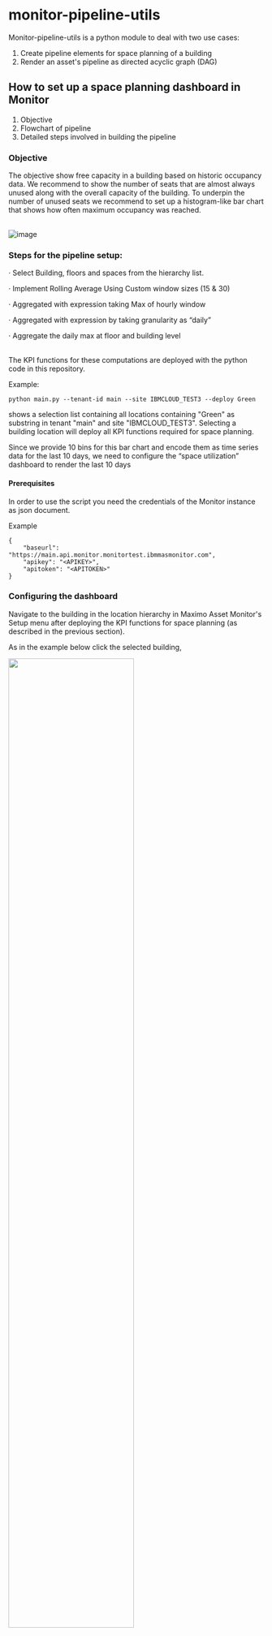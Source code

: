 # monitor-pipeline-utils

Monitor-pipeline-utils is a python module to deal with two use cases:

1. Create pipeline elements for space planning of a building
2. Render an asset's pipeline as directed acyclic graph (DAG)


## How to set up a space planning dashboard in Monitor

1. Objective
2. Flowchart of pipeline
3. Detailed steps involved in building the pipeline

### Objective

The objective show free capacity in a building based on historic occupancy data. We recommend to show the number of seats that are almost always unused along with the overall capacity of the building.
To underpin the number of unused seats we recommend to set up a histogram-like bar chart that shows how often maximum occupancy was reached. <br><br>

![image](https://media.github.ibm.com/user/370291/files/5ad2a6c1-557a-437b-bc35-7a6859c105f4)

### Steps for the pipeline setup: 

·	Select Building, floors and spaces from the hierarchy list.

·	Implement Rolling Average Using Custom window sizes (15 & 30)

·	Aggregated with expression taking Max of hourly window

·	Aggregated with expression by taking granularity as “daily”  

·	Aggregate the daily max at floor and building level

<br>
The KPI functions for these computations are deployed with the python code in this repository.

Example:

`python main.py --tenant-id main --site IBMCLOUD_TEST3 --deploy Green`

shows a selection list containing all locations containing "Green" as substring in tenant "main" and site "IBMCLOUD_TEST3". Selecting a building location will deploy all KPI functions required for space planning.

Since we provide 10 bins for this bar chart and encode them as time series data for the last 10 days, we need to configure the “space utilization” dashboard to render the last 10 days

#### Prerequisites

In order to use the script you need the credentials of the Monitor instance as json document.

Example

```
{
    "baseurl": "https://main.api.monitor.monitortest.ibmmasmonitor.com",
    "apikey": "<APIKEY>",
    "apitoken": "<APITOKEN>"
}
```


### Configuring the dashboard

Navigate to the building in the location hierarchy in Maximo Asset Monitor's Setup menu after deploying the KPI functions for space planning (as described in the previous section).

As in the example below click the selected building,

<image src="https://media.github.ibm.com/user/370291/files/4eecc0f8-07ce-4a5e-9f03-3bdc6dc933e1" height="70%" width="70%"/>

select the "Dashboard" entry in the menu

<image src="https://media.github.ibm.com/user/370291/files/1d98866b-b647-416a-8bf7-8946a3c66492" height="70%" width="70%"/>

On the dashboards page, select "Add Dashboard" to create a new dashboard for space planning.

<image src="https://media.github.ibm.com/user/370291/files/279b450b-b47f-4a61-b4c4-ee989982ba91" height="70%" width="70%"/>

The next page will show an empty dashboard with widgets shown on the left side bar for editing/creating a new graph

<image src="https://media.github.ibm.com/user/370291/files/69c89c03-004a-4168-9854-ae90f09815ad" height="70%" width="70%"/>

Add a bar chart and use the built-in JSON editorto edit the card configuration as shown in the screenshot below

<image src="https://media.github.ibm.com/user/370291/files/20ad65dc-bfe0-40d3-874d-8c02af506316" height="70%" width="70%"/>
 
This is how we recommend to set up your space utilization dashboard

<image src="https://media.github.ibm.com/user/370291/files/d492c180-ce6e-4dec-a9a1-b4718878c095" height="70%" width="70%"/>

The space utilization graph is shown below:

The unused seats tile is configured as KPI value

<image src="https://media.github.ibm.com/user/370291/files/3f0c5e76-d7c6-4622-9795-b23841b6cf01" height="70%" width="70%"/>

similar to capacity
 
<image src="https://media.github.ibm.com/user/370291/files/3fc7e44e-ea96-4665-95d5-28f11b55baae" height="70%" width="70%"/>

The histogram like bar chart, a simple bar chart widget, requires editing its configuration in the JSON editor as shown before.


### DAG rendering

`python main.py --tenant-id main --site IBMCLOUD_TEST3 --render Green`

Select a location in site IBMCLOUD_TEST3 from all locations with "Green" as substring and their sublocations and render its pipeline as DAG

`python main.py --tenant-id main --site IBMCLOUD_TEST3 --render 101 --td`

Same as above but select locations with "101" as substring and render the DAG top-down instead of left-right

#### Prerequisites

Again, you need the credentials of the Monitor instance as json document to run this command.

Example

```
{
    "baseurl": "https://main.api.monitor.monitortest.ibmmasmonitor.com",
    "apikey": "<APIKEY>",
    "apitoken": "<APITOKEN>"
}
```

### How does it look like

![image](https://github.com/ibm-watson-iot/maximo-asset-monitor-pipeline-utils/assets/11428923/a63ed977-dbb6-4690-bf8e-0d1b23adcb5e)


### Appendix

#### Description of the KPI functions

Steps to set up the space planning component in UI

Navigating to the building in the MAS Monitor hierarchy

Step 1: 

-	Selection of the building, which is done by first selecting the setup option from the main monitor page.

Step 2:

-	Select the floor for which the metrics are to be created.

Step 3:
-	Creation of metrics on the space level
While we also deliver a script to set up the pipeline functions for the space level, we describe the ‘manual’ steps in detail.

  Smoothening of the trend: A rolling average is applied to the per minute occupancy count over a custom window size (for our example we have considered 15mins). The python expression used for this is:

sp.signal.savgol_filter(df[“Space-Minute_OccupancyCount”],15,0)

where, savgol_filter is the smoothening filter used from the scipy.signal module which takes in dataframe, and smoothening window and the polynomial order of 0 as the input argument

 Extracting the maximum occupancy count over an hour: From the rolling average calculated in the previous step for the custom window size selected, the maximum occupancy count over an hour is calculated using the expression “x.max()” using the function “AggregateWithExpression”

   
Extracting the maximum occupancy count over a day: From the hourly maximum occupancy count calculated in the previous step for the custom window size selected, the maximum occupancy count over a day is calculated using the expression “x.max()” using the function “AggregateWithExpression”
Step 4:
-	Creation of metrics on the floor level

 Aggregation at floor level: To aggregate at the floor level we use the common output variable “Daily_max_15minwin” set at all the individual spaces and use the function “Sum”.


Step 5: 
-	Creation of metrics on the building level

Aggregation at building level: To aggregate at the building level we use the common output variable “Daily_max_occup_agg” set at all the individual floors and use the function “Sum”.

#### Files in this repository

The repository monitor pipeline utilities consist of different python files:
  
•	pipeline/deploy.py

•	pipeline/dag.py

•	pipeline/util.py

•	pipeline/web.py

•	pipeline/catalog.py

• main.py
  
• requirements.txt

Brief description of the files:

•       catalog.py:

This file consists of transformers and aggregator functions which are used to create rolling averages and weighted averages for the spaces, floors and buildings. It also consists of GET function method which will usually calculate sum, min, max, mean etc functions for the transformation and aggregation. Additionally, there are methods for registering and unregistering aggregator and transformers in the clusters.

•       util.py:

This file is responsible for calling Monitor's REST API.

•       dag.py

This file is used to manage the pipeline in the monitor cluster and consists of different classes which are given below:
◦       class grains: This class is used to manage the granularity such as minutes, hours, days, etc, in the monitor cluster.
◦       metadata: This class if for managing data items, names, types, dimensions, raw metrics and derived metrics.
◦       kpi-tree-node: This class is for managing kpi functions, for getting all the dependencies within the kpi tree and also to get all the descendants within the tree nodes.
◦       class-pipeline-reader: This class is for managing the pipeline reader in the monitor cluster. It also initializes tenant id and even creates the database connection to the cluster. 

•       web.py

This file is used for creating http request and getting http response between client and monitor server.

•       requirements.txt

This file lists two python modules as dependencies

◦       iotfunctions 9.0.0
◦       inquirer 3.2.0

•       deploy.py

This file has three functions to deploy KPI functions to spaces, floors and the building.

•       main.py

This file uses the aforementioned modules for managing the pipeline, deploying spaces and this file usually gets the information of all the buildings in the cluster by running the GET method and based on the command line arguments specified while initializing the function. It allows to select a location interactively to either deploy KPI function or render the pipeline as DAG.

